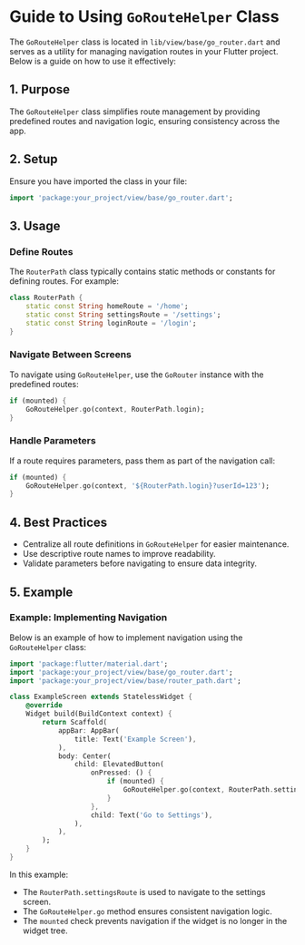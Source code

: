 # Guide to Using `GoRouteHelper` Class  
The `GoRouteHelper` class is located in `lib/view/base/go_router.dart` and serves as a utility for managing navigation routes in your Flutter project. Below is a guide on how to use it effectively:

## 1. **Purpose**
The `GoRouteHelper` class simplifies route management by providing predefined routes and navigation logic, ensuring consistency across the app.

## 2. **Setup**
Ensure you have imported the class in your file:
```dart
import 'package:your_project/view/base/go_router.dart';
```

## 3. **Usage**

### Define Routes
The `RouterPath` class typically contains static methods or constants for defining routes. For example:
```dart
class RouterPath {
    static const String homeRoute = '/home';
    static const String settingsRoute = '/settings';
    static const String loginRoute = '/login';
}
```

### Navigate Between Screens
To navigate using `GoRouteHelper`, use the `GoRouter` instance with the predefined routes:
```dart
if (mounted) {
    GoRouteHelper.go(context, RouterPath.login);
}
```

### Handle Parameters
If a route requires parameters, pass them as part of the navigation call:
```dart
if (mounted) {
    GoRouteHelper.go(context, '${RouterPath.login}?userId=123');
}
```

## 4. **Best Practices**
- Centralize all route definitions in `GoRouteHelper` for easier maintenance.
- Use descriptive route names to improve readability.
- Validate parameters before navigating to ensure data integrity.

## 5. **Example**
### Example: Implementing Navigation

Below is an example of how to implement navigation using the `GoRouteHelper` class:

```dart
import 'package:flutter/material.dart';
import 'package:your_project/view/base/go_router.dart';
import 'package:your_project/view/base/router_path.dart';

class ExampleScreen extends StatelessWidget {
    @override
    Widget build(BuildContext context) {
        return Scaffold(
            appBar: AppBar(
                title: Text('Example Screen'),
            ),
            body: Center(
                child: ElevatedButton(
                    onPressed: () {
                        if (mounted) {
                            GoRouteHelper.go(context, RouterPath.settingsRoute);
                        }
                    },
                    child: Text('Go to Settings'),
                ),
            ),
        );
    }
}
```

In this example:
- The `RouterPath.settingsRoute` is used to navigate to the settings screen.
- The `GoRouteHelper.go` method ensures consistent navigation logic.
- The `mounted` check prevents navigation if the widget is no longer in the widget tree.
